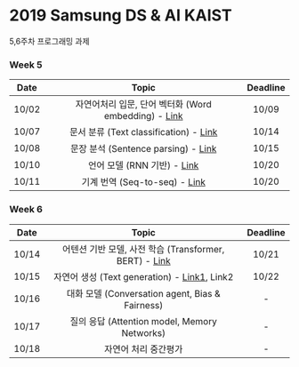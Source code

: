 # 2019 Samsung DS & AI KAIST

5,6주차 프로그래밍 과제


### Week 5
| Date | Topic | Deadline | 
|:-------:|:-------:|:------:|
|  10/02 |  자연어처리 입문, 단어 벡터화 (Word embedding) - [Link](https://github.com/hanjy1777/KAIST-NLP-tutorial )  |   10/09    |
|  10/07 |  	문서 분류 (Text classification) - [Link](https://github.com/Nardien/samsung_text_classification) | 10/14  |       |
|  10/08 |  문장 분석 (Sentence parsing) - [Link](https://github.com/hankook/Samsung-AI-KAIST/tree/master/191008_Sentence_Parsing) | 10/15 |
|  10/10 |  언어 모델 (RNN 기반) - [Link](https://github.com/psh01087/quiz_for_1010_kaist) | 10/20 |
|  10/11 |  기계 번역 (Seq-to-seq) - [Link](https://github.com/cheonbok94/Quiz_Kaist_1013) | 10/20 |

### Week 6
| Date | Topic | Deadline | 
|:-------:|:-------:|:------:|
|  10/14 |  어텐션 기반 모델, 사전 학습 (Transformer, BERT) - [Link](https://github.com/ts-kim/samsung-ai-kaist) | 10/21 |
|  10/15 |  자연어 생성 (Text generation) - [Link1](https://github.com/JinheonBaek/Samsung_Text_Generation_Tutorial), Link2 | 10/22 |  
|  10/16 |  	대화 모델 (Conversation agent, Bias & Fairness)  |   -   |
|  10/17 |  	질의 응답 (Attention model, Memory Networks)   |   -   |
|  10/18 |  	자연어 처리 중간평가	  |   -    |
